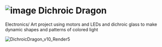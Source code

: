 # ![image](https://user-images.githubusercontent.com/17936867/231168015-5d12e32e-52a7-4862-b712-fe9ac23b70cd.png) Dichroic Dragon
Electronics/ Art project using motors and LEDs and dichroic glass to make dynamic shapes and patterns of colored light

![DichroicDragon_v10_Render5](https://user-images.githubusercontent.com/17936867/231165548-66d93941-7d3c-408b-8308-696b263351a8.png)
